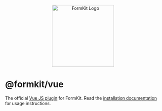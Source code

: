 <p align="center"><a href="https://www.formkit.com" target="_blank" rel="noopener noreferrer"><img width="200" src="https://cdn.formk.it/brand-assets/formkit-logo.png" alt="FormKit Logo"></a></p>

# @formkit/vue

The official [Vue JS plugin](https://vuejs.org) for FormKit. Read the [installation documentation](https://www.formkit.com/essentials/installation) for usage instructions.
